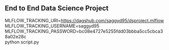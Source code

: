 ## End to End Data Science Project 

MLFLOW_TRACKING_URI=https://dagshub.com/saggyd95/dsproject.mlflow \
MLFLOW_TRACKING_USERNAME=saggyd95 \
MLFLOW_TRACKING_PASSWORD=bc08e4727e5255fdd03bbba5cc5cbca38a02e28c \
python script.py